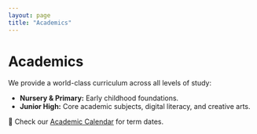 ```yaml
---
layout: page
title: "Academics"
---
```


# Academics

We provide a world-class curriculum across all levels of study:  

- **Nursery & Primary:** Early childhood foundations.  
- **Junior High:** Core academic subjects, digital literacy, and creative arts.  

📅 Check our [Academic Calendar](#) for term dates.

